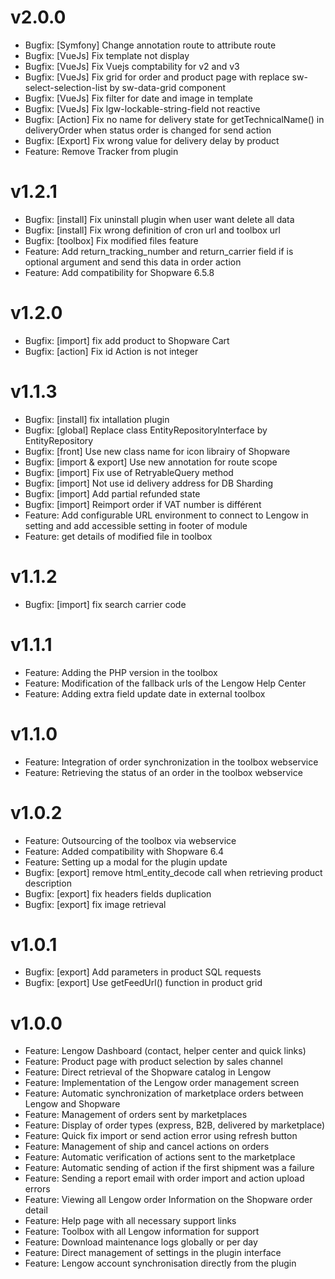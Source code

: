 # v2.0.0
- Bugfix: [Symfony] Change annotation route to attribute route
- Bugfix: [VueJs] Fix template not display
- Bugfix: [VueJs] Fix Vuejs comptability for v2 and v3
- Bugfix: [VueJs] Fix grid for order and product page with replace sw-select-selection-list by sw-data-grid component
- Bugfix: [VueJs] Fix filter for date and image in template
- Bugfix: [VueJs] Fix lgw-lockable-string-field not reactive
- Bugfix: [Action] Fix no name for delivery state for getTechnicalName() in deliveryOrder when status order is changed for send action
- Bugfix: [Export] Fix wrong value for delivery delay by product
- Feature: Remove Tracker from plugin


# v1.2.1
- Bugfix: [install] Fix uninstall plugin when user want delete all data
- Bugfix: [install] Fix wrong definition of cron url and toolbox url
- Bugfix: [toolbox] Fix modified files feature
- Feature: Add return_tracking_number and return_carrier field if is optional argument and send this data in order action
- Feature: Add compatibility for Shopware 6.5.8

# v1.2.0
- Bugfix: [import] fix add product to Shopware Cart
- Bugfix: [action] Fix id Action is not integer

# v1.1.3
- Bugfix: [install] fix intallation plugin
- Bugfix: [global] Replace class EntityRepositoryInterface by EntityRepository
- Bugfix: [front] Use new class name for icon librairy of Shopware
- Bugfix: [import & export] Use new annotation for route scope
- Bugfix: [import] Fix use of RetryableQuery method
- Bugfix: [import] Not use id delivery address for DB Sharding
- Bugfix: [import] Add partial refunded state
- Bugfix: [import] Reimport order if VAT number is différent
- Feature: Add configurable URL environment to connect to Lengow in setting and add accessible setting in footer of module
- Feature: get details of modified file in toolbox

# v1.1.2
- Bugfix: [import] fix search carrier code

# v1.1.1
- Feature: Adding the PHP version in the toolbox
- Feature: Modification of the fallback urls of the Lengow Help Center
- Feature: Adding extra field update date in external toolbox

# v1.1.0
- Feature: Integration of order synchronization in the toolbox webservice
- Feature: Retrieving the status of an order in the toolbox webservice

# v1.0.2
- Feature: Outsourcing of the toolbox via webservice
- Feature: Added compatibility with Shopware 6.4
- Feature: Setting up a modal for the plugin update
- Bugfix: [export] remove html_entity_decode call when retrieving product description
- Bugfix: [export] fix headers fields duplication
- Bugfix: [export] fix image retrieval

# v1.0.1
- Bugfix: [export] Add parameters in product SQL requests
- Bugfix: [export] Use getFeedUrl() function in product grid

# v1.0.0
- Feature: Lengow Dashboard (contact, helper center and quick links)
- Feature: Product page with product selection by sales channel
- Feature: Direct retrieval of the Shopware catalog in Lengow
- Feature: Implementation of the Lengow order management screen
- Feature: Automatic synchronization of marketplace orders between Lengow and Shopware
- Feature: Management of orders sent by marketplaces
- Feature: Display of order types (express, B2B, delivered by marketplace)
- Feature: Quick fix import or send action error using refresh button
- Feature: Management of ship and cancel actions on orders
- Feature: Automatic verification of actions sent to the marketplace
- Feature: Automatic sending of action if the first shipment was a failure
- Feature: Sending a report email with order import and action upload errors
- Feature: Viewing all Lengow order Information on the Shopware order detail
- Feature: Help page with all necessary support links
- Feature: Toolbox with all Lengow information for support
- Feature: Download maintenance logs globally or per day
- Feature: Direct management of settings in the plugin interface
- Feature: Lengow account synchronisation directly from the plugin
